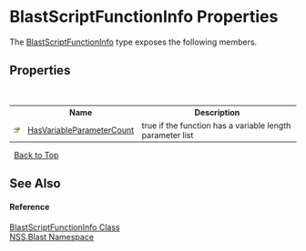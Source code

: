 # BlastScriptFunctionInfo Properties
 

The <a href="35bc9cb6-da4c-534d-4c2a-2a3eef40d203">BlastScriptFunctionInfo</a> type exposes the following members.


## Properties
&nbsp;<table><tr><th></th><th>Name</th><th>Description</th></tr><tr><td>![Public property](media/pubproperty.gif "Public property")</td><td><a href="13743af0-18d0-34a2-d4dd-f20c1fee58f7">HasVariableParameterCount</a></td><td>
true if the function has a variable length parameter list</td></tr></table>&nbsp;
<a href="#blastscriptfunctioninfo-properties">Back to Top</a>

## See Also


#### Reference
<a href="35bc9cb6-da4c-534d-4c2a-2a3eef40d203">BlastScriptFunctionInfo Class</a><br /><a href="88b55311-4a89-0894-e27a-e157e443c7f7">NSS.Blast Namespace</a><br />